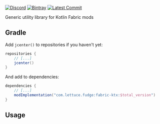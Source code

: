 [![Discord](https://img.shields.io/discord/219787567262859264?color=blue&label=Discord)](https://discord.gg/CFaCu97)
[![Bintray](https://api.bintray.com/packages/natanfudge/libs/fabric-ktx/images/download.svg)](https://bintray.com/beta/#/natanfudge/libs/fabric-ktx?tab=overview)
[![Latest Commit](https://img.shields.io/github/last-commit/natanfudge/fabric-ktx)](https://github.com/natanfudge/fabric-ktx/commits/master)

Generic utility library for Kotlin Fabric mods

## Gradle

Add `jcenter()` to repositories if you haven't yet:
```groovy
repositories {
    // [...]
    jcenter()
}
```
And add to dependencies:
```groovy
dependencies {
    // [...]
    modImplementation("com.lettuce.fudge:fabric-ktx:$total_version")
}
```

## Usage
